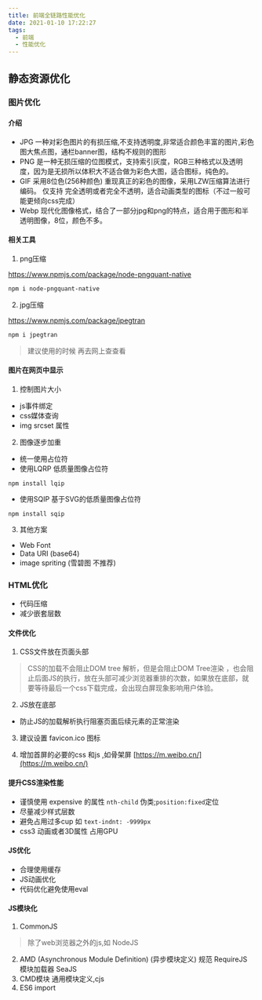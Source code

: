 ```yaml
---
title: 前端全链路性能优化
date: 2021-01-10 17:22:27
tags: 
  - 前端
  - 性能优化
---
```

## 静态资源优化
### 图片优化
#### 介绍
- JPG 一种对彩色图片的有损压缩,不支持透明度,非常适合颜色丰富的图片,彩色图大焦点图，通栏banner图，结构不规则的图形
- PNG 是一种无损压缩的位图模式，支持索引灰度，RGB三种格式以及透明度，因为是无损所以体积大不适合做为彩色大图，适合图标，纯色的。
- GIF 采用8位色(256种颜色) 重现真正的彩色的图像，采用LZW压缩算法进行编码。
仅支持 完全透明或者完全不透明，适合动画类型的图标（不过一般可能更倾向css完成）
- Webp 现代化图像格式，结合了一部分jpg和png的特点，适合用于图形和半透明图像，8位，颜色不多。
#### 相关工具
1. png压缩

https://www.npmjs.com/package/node-pngquant-native

```bash
npm i node-pngquant-native
```
2. jpg压缩

https://www.npmjs.com/package/jpegtran

```bash
npm i jpegtran
```
> 建议使用的时候 再去网上查查看

#### 图片在网页中显示

1. 控制图片大小 
- js事件绑定
- css媒体查询
- img srcset 属性

2. 图像逐步加重
- 统一使用占位符
- 使用LQRP 低质量图像占位符
```
npm install lqip 
```
- 使用SQIP 基于SVG的低质量图像占位符
```
npm install sqip
```
3. 其他方案
- Web Font
- Data URI (base64)
- image spriting (雪碧图 不推荐)

### HTML优化

- 代码压缩
- 减少嵌套层数

#### 文件优化 
1. CSS文件放在页面头部

> CSS的加载不会阻止DOM tree 解析，但是会阻止DOM Tree渲染 ，也会阻止后面JS的执行，放在头部可减少浏览器重排的次数，如果放在底部，就要等待最后一个css下载完成，会出现白屏现象影响用户体验。

2. JS放在底部
- 防止JS的加载解析执行阻塞页面后续元素的正常渲染

3. 建议设置 favicon.ico 图标

4. 增加首屏的必要的css 和js ,如骨架屏 [https://m.weibo.cn/](https://m.weibo.cn/)

#### 提升CSS渲染性能
- 谨慎使用 expensive 的属性 
`nth-child` 伪类;`position:fixed`定位
- 尽量减少样式层数
- 避免占用过多cup 如 `text-indnt: -9999px`
- css3 动画或者3D属性 占用GPU
#### JS优化
- 合理使用缓存
- JS动画优化
- 代码优化避免使用eval

#### JS模块化
1. CommonJS 
> 除了web浏览器之外的js,如 NodeJS
2. AMD (Asynchronous Module Definition) (异步模块定义) 规范
RequireJS 模块加载器 SeaJS
3. CMD模块 通用模块定义,cjs
3. ES6 import

